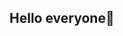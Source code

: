 ## Hello everyone👋

<!--
**sohrabkhandvm/sohrabkhandvm** is a ✨ _special_ ✨ repository because its `README.md` (this file) appears on your GitHub profile.

Here are some ideas to get you started:

- 🔭 I’m currently working on my research using Rstudio, GIS and Satscan
- 🌱 I’m currently learning and strengthening more and more about Rstudio and GIS.
- 👯 I’m looking to collaborate in veterinary medicine and veterinary public health realated research and projects.
- 🤔 I’m looking for help to dive deep using Rstudio and GIS.
- 💬 Ask me about your pets, veterinary medicine and veterinary public health.
- ⚡ Fun fact: Friendly, Hardworking, Animal Lover and Rescuer love learning new things.
-->

